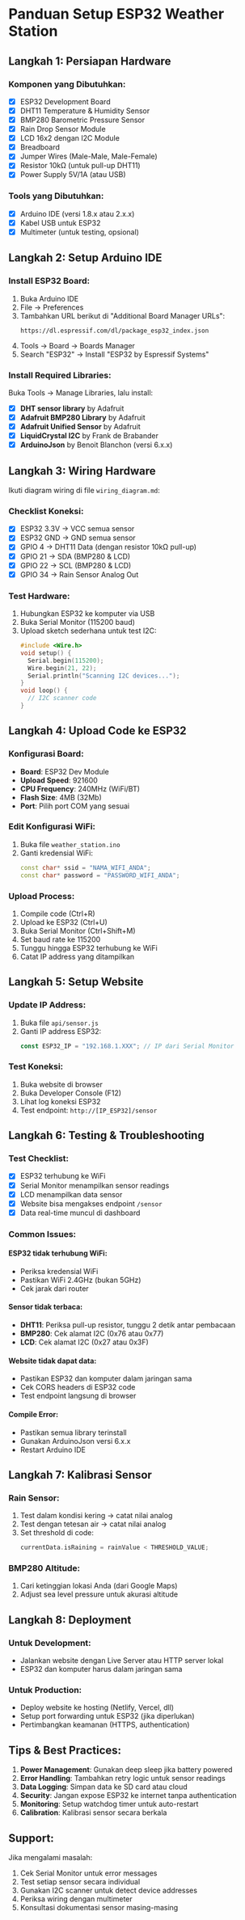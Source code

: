 # Panduan Setup ESP32 Weather Station

## Langkah 1: Persiapan Hardware

### Komponen yang Dibutuhkan:
- [x] ESP32 Development Board
- [x] DHT11 Temperature & Humidity Sensor
- [x] BMP280 Barometric Pressure Sensor  
- [x] Rain Drop Sensor Module
- [x] LCD 16x2 dengan I2C Module
- [x] Breadboard
- [x] Jumper Wires (Male-Male, Male-Female)
- [x] Resistor 10kΩ (untuk pull-up DHT11)
- [x] Power Supply 5V/1A (atau USB)

### Tools yang Dibutuhkan:
- [x] Arduino IDE (versi 1.8.x atau 2.x.x)
- [x] Kabel USB untuk ESP32
- [x] Multimeter (untuk testing, opsional)

## Langkah 2: Setup Arduino IDE

### Install ESP32 Board:
1. Buka Arduino IDE
2. File → Preferences
3. Tambahkan URL berikut di "Additional Board Manager URLs":
   ```
   https://dl.espressif.com/dl/package_esp32_index.json
   ```
4. Tools → Board → Boards Manager
5. Search "ESP32" → Install "ESP32 by Espressif Systems"

### Install Required Libraries:
Buka Tools → Manage Libraries, lalu install:
- [x] **DHT sensor library** by Adafruit
- [x] **Adafruit BMP280 Library** by Adafruit  
- [x] **Adafruit Unified Sensor** by Adafruit
- [x] **LiquidCrystal I2C** by Frank de Brabander
- [x] **ArduinoJson** by Benoit Blanchon (versi 6.x.x)

## Langkah 3: Wiring Hardware

Ikuti diagram wiring di file `wiring_diagram.md`:

### Checklist Koneksi:
- [x] ESP32 3.3V → VCC semua sensor
- [x] ESP32 GND → GND semua sensor  
- [x] GPIO 4 → DHT11 Data (dengan resistor 10kΩ pull-up)
- [x] GPIO 21 → SDA (BMP280 & LCD)
- [x] GPIO 22 → SCL (BMP280 & LCD)
- [x] GPIO 34 → Rain Sensor Analog Out

### Test Hardware:
1. Hubungkan ESP32 ke komputer via USB
2. Buka Serial Monitor (115200 baud)
3. Upload sketch sederhana untuk test I2C:
   ```cpp
   #include <Wire.h>
   void setup() {
     Serial.begin(115200);
     Wire.begin(21, 22);
     Serial.println("Scanning I2C devices...");
   }
   void loop() {
     // I2C scanner code
   }
   ```

## Langkah 4: Upload Code ke ESP32

### Konfigurasi Board:
- **Board**: ESP32 Dev Module
- **Upload Speed**: 921600
- **CPU Frequency**: 240MHz (WiFi/BT)
- **Flash Size**: 4MB (32Mb)
- **Port**: Pilih port COM yang sesuai

### Edit Konfigurasi WiFi:
1. Buka file `weather_station.ino`
2. Ganti kredensial WiFi:
   ```cpp
   const char* ssid = "NAMA_WIFI_ANDA";
   const char* password = "PASSWORD_WIFI_ANDA";
   ```

### Upload Process:
1. Compile code (Ctrl+R)
2. Upload ke ESP32 (Ctrl+U)
3. Buka Serial Monitor (Ctrl+Shift+M)
4. Set baud rate ke 115200
5. Tunggu hingga ESP32 terhubung ke WiFi
6. Catat IP address yang ditampilkan

## Langkah 5: Setup Website

### Update IP Address:
1. Buka file `api/sensor.js`
2. Ganti IP address ESP32:
   ```javascript
   const ESP32_IP = "192.168.1.XXX"; // IP dari Serial Monitor
   ```

### Test Koneksi:
1. Buka website di browser
2. Buka Developer Console (F12)
3. Lihat log koneksi ESP32
4. Test endpoint: `http://[IP_ESP32]/sensor`

## Langkah 6: Testing & Troubleshooting

### Test Checklist:
- [x] ESP32 terhubung ke WiFi
- [x] Serial Monitor menampilkan sensor readings
- [x] LCD menampilkan data sensor
- [x] Website bisa mengakses endpoint `/sensor`
- [x] Data real-time muncul di dashboard

### Common Issues:

#### ESP32 tidak terhubung WiFi:
- Periksa kredensial WiFi
- Pastikan WiFi 2.4GHz (bukan 5GHz)
- Cek jarak dari router

#### Sensor tidak terbaca:
- **DHT11**: Periksa pull-up resistor, tunggu 2 detik antar pembacaan
- **BMP280**: Cek alamat I2C (0x76 atau 0x77)
- **LCD**: Cek alamat I2C (0x27 atau 0x3F)

#### Website tidak dapat data:
- Pastikan ESP32 dan komputer dalam jaringan sama
- Cek CORS headers di ESP32 code
- Test endpoint langsung di browser

#### Compile Error:
- Pastikan semua library terinstall
- Gunakan ArduinoJson versi 6.x.x
- Restart Arduino IDE

## Langkah 7: Kalibrasi Sensor

### Rain Sensor:
1. Test dalam kondisi kering → catat nilai analog
2. Test dengan tetesan air → catat nilai analog  
3. Set threshold di code:
   ```cpp
   currentData.isRaining = rainValue < THRESHOLD_VALUE;
   ```

### BMP280 Altitude:
1. Cari ketinggian lokasi Anda (dari Google Maps)
2. Adjust sea level pressure untuk akurasi altitude

## Langkah 8: Deployment

### Untuk Development:
- Jalankan website dengan Live Server atau HTTP server lokal
- ESP32 dan komputer harus dalam jaringan sama

### Untuk Production:
- Deploy website ke hosting (Netlify, Vercel, dll)
- Setup port forwarding untuk ESP32 (jika diperlukan)
- Pertimbangkan keamanan (HTTPS, authentication)

## Tips & Best Practices:

1. **Power Management**: Gunakan deep sleep jika battery powered
2. **Error Handling**: Tambahkan retry logic untuk sensor readings
3. **Data Logging**: Simpan data ke SD card atau cloud
4. **Security**: Jangan expose ESP32 ke internet tanpa authentication
5. **Monitoring**: Setup watchdog timer untuk auto-restart
6. **Calibration**: Kalibrasi sensor secara berkala

## Support:

Jika mengalami masalah:
1. Cek Serial Monitor untuk error messages
2. Test setiap sensor secara individual
3. Gunakan I2C scanner untuk detect device addresses
4. Periksa wiring dengan multimeter
5. Konsultasi dokumentasi sensor masing-masing
```
